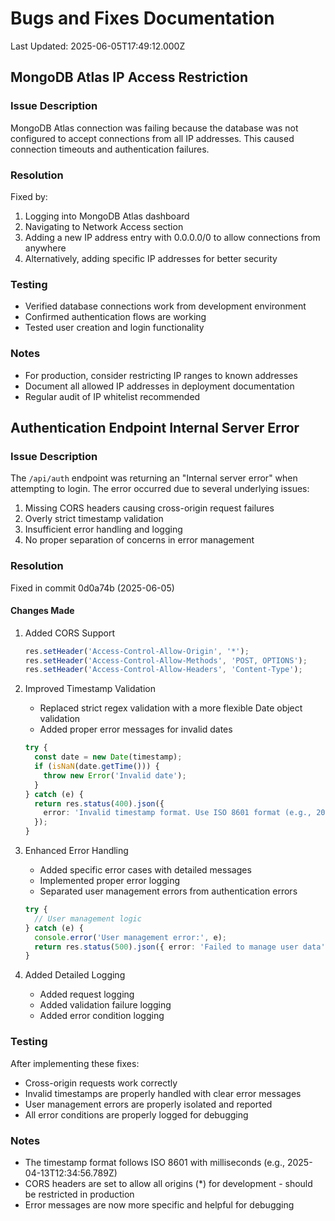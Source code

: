 # Bugs and Fixes Documentation

Last Updated: 2025-06-05T17:49:12.000Z

## MongoDB Atlas IP Access Restriction

### Issue Description
MongoDB Atlas connection was failing because the database was not configured to accept connections from all IP addresses. This caused connection timeouts and authentication failures.

### Resolution
Fixed by:
1. Logging into MongoDB Atlas dashboard
2. Navigating to Network Access section
3. Adding a new IP address entry with 0.0.0.0/0 to allow connections from anywhere
4. Alternatively, adding specific IP addresses for better security

### Testing
- Verified database connections work from development environment
- Confirmed authentication flows are working
- Tested user creation and login functionality

### Notes
- For production, consider restricting IP ranges to known addresses
- Document all allowed IP addresses in deployment documentation
- Regular audit of IP whitelist recommended

## Authentication Endpoint Internal Server Error

### Issue Description
The `/api/auth` endpoint was returning an "Internal server error" when attempting to login. The error occurred due to several underlying issues:

1. Missing CORS headers causing cross-origin request failures
2. Overly strict timestamp validation
3. Insufficient error handling and logging
4. No proper separation of concerns in error management

### Resolution
Fixed in commit 0d0a74b (2025-06-05)

#### Changes Made
1. Added CORS Support
   ```typescript
   res.setHeader('Access-Control-Allow-Origin', '*');
   res.setHeader('Access-Control-Allow-Methods', 'POST, OPTIONS');
   res.setHeader('Access-Control-Allow-Headers', 'Content-Type');
   ```

2. Improved Timestamp Validation
   - Replaced strict regex validation with a more flexible Date object validation
   - Added proper error messages for invalid dates
   ```typescript
   try {
     const date = new Date(timestamp);
     if (isNaN(date.getTime())) {
       throw new Error('Invalid date');
     }
   } catch (e) {
     return res.status(400).json({ 
       error: 'Invalid timestamp format. Use ISO 8601 format (e.g., 2025-04-13T12:34:56.789Z)' 
     });
   }
   ```

3. Enhanced Error Handling
   - Added specific error cases with detailed messages
   - Implemented proper error logging
   - Separated user management errors from authentication errors
   ```typescript
   try {
     // User management logic
   } catch (e) {
     console.error('User management error:', e);
     return res.status(500).json({ error: 'Failed to manage user data' });
   }
   ```

4. Added Detailed Logging
   - Added request logging
   - Added validation failure logging
   - Added error condition logging

### Testing
After implementing these fixes:
- Cross-origin requests work correctly
- Invalid timestamps are properly handled with clear error messages
- User management errors are properly isolated and reported
- All error conditions are properly logged for debugging

### Notes
- The timestamp format follows ISO 8601 with milliseconds (e.g., 2025-04-13T12:34:56.789Z)
- CORS headers are set to allow all origins (*) for development - should be restricted in production
- Error messages are now more specific and helpful for debugging

